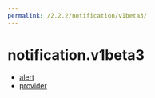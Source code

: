 ```yaml
---
permalink: /2.2.2/notification/v1beta3/
---
```


# notification.v1beta3



* [alert](alert.md)
* [provider](provider.md)